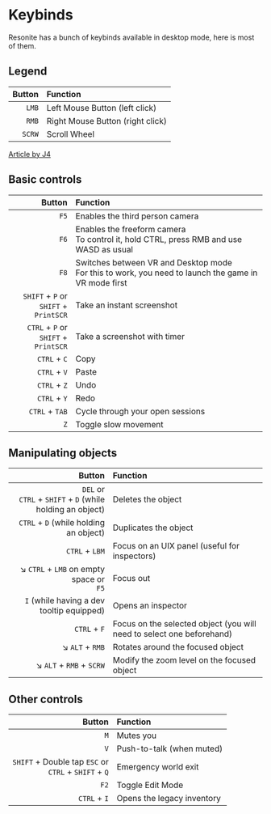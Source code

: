 # Keybinds

Resonite has a bunch of keybinds available in desktop mode, here is most of them.

<!-- panels:start -->
<!-- div:right-panel -->

## Legend

| Button | Function                         |
| -----: | :------------------------------- |
|  `LMB` | Left Mouse Button (left click)   |
|  `RMB` | Right Mouse Button (right click) |
| `SCRW` | Scroll Wheel                     |

[Article by J4](../_template/usageTerms/J4Credit.md ':include')

<!-- div:left-panel -->

## Basic controls

|                                      Button | Function                                                                                                  |
| ------------------------------------------: | :-------------------------------------------------------------------------------------------------------- |
|                                        `F5` | Enables the third person camera                                                                           |
|                                        `F6` | Enables the freeform camera </br> To control it, hold CTRL, press RMB and use WASD as usual                    |
|                                        `F8` | Switches between VR and Desktop mode </br> For this to work, you need to launch the game in VR mode first |
| `SHIFT` + `P` or </br> `SHIFT` + `PrintSCR` | Take an instant screenshot                                                                                |
|  `CTRL` + `P` or </br> `SHIFT` + `PrintSCR` | Take a screenshot with timer                                                                              |
|                                `CTRL` + `C` | Copy                                                                                                      |
|                                `CTRL` + `V` | Paste                                                                                                     |
|                                `CTRL` + `Z` | Undo                                                                                                      |
|                                `CTRL` + `Y` | Redo                                                                                                      |
|                              `CTRL` + `TAB` | Cycle through your open sessions                                                                          |
|                                         `Z` | Toggle slow movement                                                                                      |

## Manipulating objects

|                                                          Button | Function                                                              |
| --------------------------------------------------------------: | :-------------------------------------------------------------------- |
| `DEL` or </br> `CTRL` + `SHIFT` + `D` (while holding an object) | Deletes the object                                                    |
|                          `CTRL` + `D` (while holding an object) | Duplicates the object                                                 |
|                                                  `CTRL` + `LBM` | Focus on an UIX panel (useful for inspectors)                         |
| :arrow_lower_right: `CTRL` + `LMB` on empty space or </br> `F5` | Focus out                                                             |
|                       `I` (while having a dev tooltip equipped) | Opens an inspector                                                    |
|                                                    `CTRL` + `F` | Focus on the selected object (you will need to select one beforehand) |
|                              :arrow_lower_right:  `ALT` + `RMB` | Rotates around the focused object                                     |
|                     :arrow_lower_right:  `ALT` + `RMB` + `SCRW` | Modify the zoom level on the focused object                           |

## Other controls

|                                                     Button | Function                   |
| ---------------------------------------------------------: | :------------------------- |
|                                                        `M` | Mutes you                  |
|                                                        `V` | Push-to-talk (when muted)  |
| `SHIFT` + Double tap `ESC` or </br> `CTRL` + `SHIFT` + `Q` | Emergency world exit       |
|                                                       `F2` | Toggle Edit Mode           |
|                                               `CTRL` + `I` | Opens the legacy inventory |

<!-- panels:end -->
